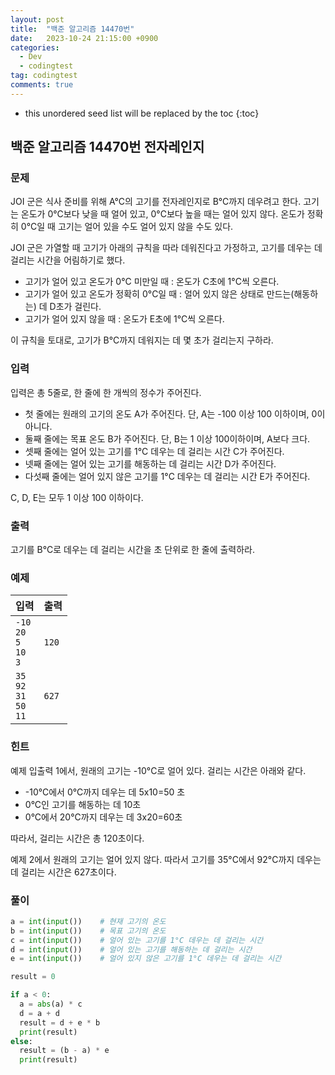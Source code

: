 ```yaml
---
layout: post
title:  "백준 알고리즘 14470번"
date:   2023-10-24 21:15:00 +0900
categories:
  - Dev
  - codingtest
tag: codingtest
comments: true
---
```


* this unordered seed list will be replaced by the toc
{:toc}

## 백준 알고리즘 14470번 전자레인지

### 문제

JOI 군은 식사 준비를 위해 A°C의 고기를 전자레인지로 B°C까지 데우려고 한다. 고기는 온도가 0°C보다 낮을 때 얼어 있고, 0°C보다 높을 때는 얼어 있지 않다. 온도가 정확히 0°C일 때 고기는 얼어 있을 수도 얼어 있지 않을 수도 있다.

JOI 군은 가열할 때 고기가 아래의 규칙을 따라 데워진다고 가정하고, 고기를 데우는 데 걸리는 시간을 어림하기로 했다.

- 고기가 얼어 있고 온도가 0°C 미만일 때 : 온도가 C초에 1°C씩 오른다.
- 고기가 얼어 있고 온도가 정확히 0°C일 때 : 얼어 있지 않은 상태로 만드는(해동하는) 데 D초가 걸린다.
- 고기가 얼어 있지 않을 때 : 온도가 E초에 1°C씩 오른다.

이 규칙을 토대로, 고기가 B°C까지 데워지는 데 몇 초가 걸리는지 구하라.

### 입력

입력은 총 5줄로, 한 줄에 한 개씩의 정수가 주어진다.

- 첫 줄에는 원래의 고기의 온도 A가 주어진다. 단, A는 -100 이상 100 이하이며, 0이 아니다.
- 둘째 줄에는 목표 온도 B가 주어진다. 단, B는 1 이상 100이하이며, A보다 크다.
- 셋째 줄에는 얼어 있는 고기를 1°C 데우는 데 걸리는 시간 C가 주어진다.
- 넷째 줄에는 얼어 있는 고기를 해동하는 데 걸리는 시간 D가 주어진다.
- 다섯째 줄에는 얼어 있지 않은 고기를 1°C 데우는 데 걸리는 시간 E가 주어진다.

C, D, E는 모두 1 이상 100 이하이다.

### 출력

고기를 B°C로 데우는 데 걸리는 시간을 초 단위로 한 줄에 출력하라.

### 예제

| 입력 | 출력 |
| --- | --- |
| `-10` <br/> `20` <br/> `5` <br/> `10` <br/> `3` | `120` |
| `35` <br/> `92` <br/> `31` <br/> `50` <br/> `11` | `627` |

### 힌트

예제 입출력 1에서, 원래의 고기는 -10°C로 얼어 있다. 걸리는 시간은 아래와 같다.

- -10°C에서 0°C까지 데우는 데 5x10=50 초
- 0°C인 고기를 해동하는 데 10초
- 0°C에서 20°C까지 데우는 데 3x20=60초

따라서, 걸리는 시간은 총 120초이다.

예제 2에서 원래의 고기는 얼어 있지 않다. 따라서 고기를 35°C에서 92°C까지 데우는 데 걸리는 시간은 627초이다.

### 풀이

```py
a = int(input())    # 현재 고기의 온도
b = int(input())    # 목표 고기의 온도
c = int(input())    # 얼어 있는 고기를 1°C 데우는 데 걸리는 시간
d = int(input())    # 얼어 있는 고기를 해동하는 데 걸리는 시간
e = int(input())    # 얼어 있지 않은 고기를 1°C 데우는 데 걸리는 시간

result = 0

if a < 0:
  a = abs(a) * c
  d = a + d
  result = d + e * b
  print(result)
else:
  result = (b - a) * e
  print(result)
```